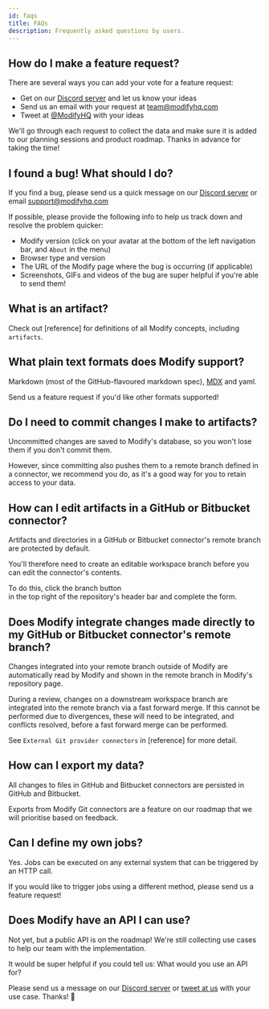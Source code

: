 ```yaml
---
id: faqs
title: FAQs
description: Frequently asked questions by users.
---
```


## How do I make a feature request?

There are several ways you can add your vote for a feature request:

- Get on our [Discord server](https://discord.gg/NbePDqG) and let us know your ideas 
- Send us an email with your request at [team@modifyhq.com](mailto:team@modifyhq.com)
- Tweet at [@ModifyHQ](http://twitter.com/ModifyHQ) with your ideas

We'll go through each request to collect the data and make sure it is added to our planning sessions and product roadmap. Thanks in advance for taking the time!

## I found a bug! What should I do? 

If you find a bug, please send us a quick message on our [Discord server](https://discord.gg/NbePDqG) or email [support@modifyhq.com](mailto:support@modifyhq.com)

If possible, please provide the following info to help us track down and resolve the problem quicker:

- Modify version (click on your avatar at the bottom of the left navigation bar, and `About` in the menu)
- Browser type and version
- The URL of the Modify page where the bug is occurring (if applicable)
- Screenshots, GIFs and videos of the bug are super helpful if you're able to send them!

## What is an artifact?

Check out [reference] for definitions of all Modify concepts, including `artifacts`.

## What plain text formats does Modify support?

Markdown (most of the GitHub-flavoured markdown spec), [MDX](https://mdxjs.com/) and yaml. 

Send us a feature request if you'd like other formats supported!

## Do I need to commit changes I make to artifacts? 

Uncommitted changes are saved to Modify's database, so you won't lose them if you don't commit them. 

However, since committing also pushes them to a remote branch defined in a connector, we recommend you do, as it's a good way for you to retain access to your data.

## How can I edit artifacts in a GitHub or Bitbucket connector?

Artifacts and directories in a GitHub or Bitbucket connector's remote branch are protected by default.

You'll therefore need to create an editable workspace branch before you can edit the connector's contents. 

To do this, click the branch button in the top right of the repository's header bar and complete the form.

## Does Modify integrate changes made directly to my GitHub or Bitbucket connector's remote branch?

Changes integrated into your remote branch outside of Modify are automatically read by Modify and shown in the remote branch in Modify's repository page. 

During a review, changes on a downstream workspace branch are integrated into the remote branch via a fast forward merge. If this cannot be performed due to divergences, these will need to be integrated, and conflicts resolved, before a fast forward merge can be performed.

See `External Git provider connectors` in [reference] for more detail. 

## How can I export my data? 

All changes to files in GitHub and Bitbucket connectors are persisted in GitHub and Bitbucket. 

Exports from Modify Git connectors are a feature on our roadmap that we will prioritise based on feedback. 

## Can I define my own jobs? 

Yes. Jobs can be executed on any external system that can be triggered by an HTTP call.

If you would like to trigger jobs using a different method, please send us a feature request! 

## Does Modify have an API I can use? 

Not yet, but a public API is on the roadmap! We're still collecting use cases to help our team with the implementation. 

It would be super helpful if you could tell us: What would you use an API for?

Please send us a message on our [Discord server](https://discord.gg/NbePDqG) or [tweet at us](https://twitter.com/ModifyHQ) with your use case. Thanks! 🙏
